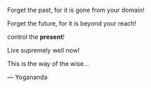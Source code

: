 Forget the past, for it is gone from your domain!

Forget the future, for it is beyond your reach!

control the **present**!

Live supremely well now!

This is the way of the wise...

— Yogananda